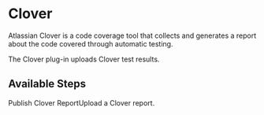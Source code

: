 
Clover
======

Atlassian Clover is a code coverage tool that collects and generates a report about the code covered through automatic testing.

The Clover plug-in uploads Clover test results.


Available Steps
---------------

Publish Clover ReportUpload a Clover report.


